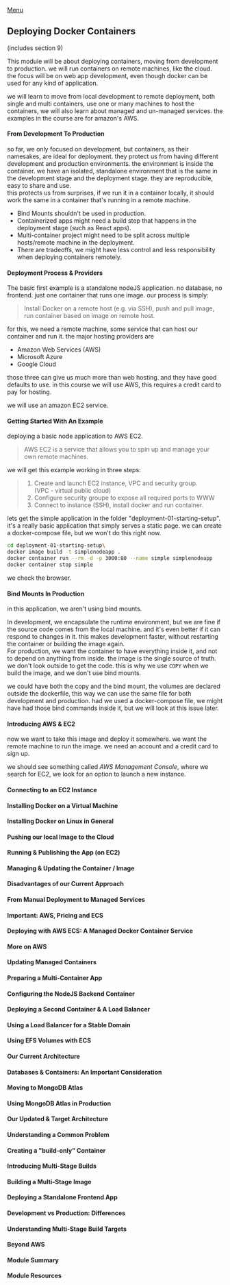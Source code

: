 <!--
ignore these words in spell check for this file
// cSpell:ignore dockerized simplenodeapp
-->

[Menu](../README.md)

## Deploying Docker Containers
(includes section 9)

This module will be about deploying containers, moving from development to production. we will run containers on remote machines, like the cloud.\
the focus will be on web app development, even though docker can be used for any kind of application.

we will learn to move from local development to remote deployment, both single and multi containers, use one or many machines to host the containers, we will also learn about managed and un-managed services. the examples in the course are for amazon's AWS.

#### From Development To Production

so far, we only focused on development, but containers, as their namesakes, are ideal for deployment. they protect us from having different development and production environments. the environment is inside the container. we have an isolated, standalone environment that is the same in the development stage and the deployment stage. they are reproducible, easy to share and use.\
this protects us from surprises, if we run it in a container locally, it should work the same in a container that's running in a remote machine.

- Bind Mounts shouldn't be used in production.
- Containerized apps might need a build step that happens in the deployment stage (such as React apps).
- Multi-container project might need to be split across multiple hosts/remote machine in the deployment.
- There are tradeoffs, we might have less control and less responsibility when deploying containers remotely.

#### Deployment Process & Providers

The basic first example is a standalone nodeJS application. no database, no frontend. just one container that runs one image. 
our process is simply:
> Install Docker on a remote host (e.g. via SSH), push and pull image, run container based on image on remote host.

for this, we need a remote machine, some service that can host our container and run it. the major hosting providers are
- Amazon Web Services (AWS)
- Microsoft Azure
- Google Cloud

those three can give us much more than web hosting. and they have good defaults to use. in this course we will use AWS, this requires a credit card to pay for hosting.

we will use an amazon EC2 service.

#### Getting Started With An Example

deploying a basic node application to AWS EC2.
> AWS EC2 is a service that allows you to spin up and manage your own remote machines.

we will get this example working in three steps:
> 1. Create and launch EC2 instance, VPC and security group.\
>   (VPC - virtual public cloud)
> 2. Configure security groupe to expose all required ports to WWW
> 3. Connect to instance (SSH), install docker and run container.

lets get the simple application in the folder "deployment-01-starting-setup". it's a really basic application that simply serves a static page. we can create a docker-compose file, but we won't do this right now.


```sh
cd deployment-01-starting-setup\
docker image build -t simplenodeapp .
docker container run --rm -d -p 3000:80 --name simple simplenodeapp
docker container stop simple
```

we check the browser.

#### Bind Mounts In Production

in this application, we aren't using bind mounts. 

In development, we encapsulate the runtime environment, but we are fine if the source code comes from the local machine. and it's even better if it can respond to changes in it. this makes development faster, without restarting the container or building the image again.\
For production, we want the container to have everything inside it, and not to depend on anything from inside. the image is the single source of truth. we don't look outside to get the code. this is why we use `COPY` when we build the image, and we don't use bind mounts.

we could have both the copy and the bind mount, the volumes are declared outside the dockerfile, this way we can use the same file for both development and production. had we used a docker-compose file, we might have had those bind commands inside it, but we will look at this issue later.

#### Introducing AWS & EC2

now we want to take this image and deploy it somewhere. we want the remote machine to run the image. we need an account and a credit card to sign up.

we should see something called *AWS Management Console*, where we search for EC2, we look for an option to launch a new instance.

#### Connecting to an EC2 Instance
#### Installing Docker on a Virtual Machine
#### Installing Docker on Linux in General
#### Pushing our local Image to the Cloud
#### Running & Publishing the App (on EC2)
#### Managing & Updating the Container / Image
#### Disadvantages of our Current Approach
#### From Manual Deployment to Managed Services
#### Important: AWS, Pricing and ECS
#### Deploying with AWS ECS: A Managed Docker Container Service
#### More on AWS
#### Updating Managed Containers
#### Preparing a Multi-Container App
#### Configuring the NodeJS Backend Container
#### Deploying a Second Container & A Load Balancer
#### Using a Load Balancer for a Stable Domain
#### Using EFS Volumes with ECS
#### Our Current Architecture
#### Databases & Containers: An Important Consideration
#### Moving to MongoDB Atlas
#### Using MongoDB Atlas in Production
#### Our Updated & Target Architecture
#### Understanding a Common Problem
#### Creating a "build-only" Container
#### Introducing Multi-Stage Builds
#### Building a Multi-Stage Image
#### Deploying a Standalone Frontend App
#### Development vs Production: Differences
#### Understanding Multi-Stage Build Targets
#### Beyond AWS
#### Module Summary
#### Module Resources